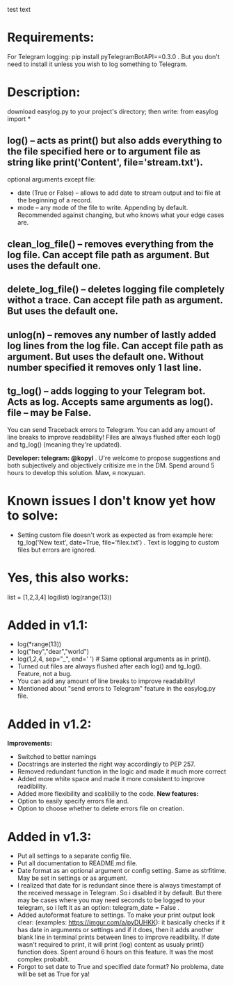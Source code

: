 test text

# Requirements:
For Telegram logging: pip install pyTelegramBotAPI==0.3.0 . But you don't need to install it unless you wish to log something to Telegram.

# Description:
download easylog.py to your project's directory; then write:
from easylog import *

## log() – acts as print() but also adds everything to the file specified here or to argument file as string like print('Content', file='stream.txt').
optional arguments except file:
- date (True or False) – allows to add date to stream output and toi file at the beginning of a record.
- mode – any mode of the file to write. Appending by default. Recommended against changing, but who knows what your edge cases are.

## clean_log_file() – removes everything from the log file. Can accept file path as argument. But uses the default one.
## delete_log_file() – deletes logging file completely withot a trace.  Can accept file path as argument. But uses the default one.

## unlog(n) – removes any number of lastly added log lines from the log file. Can accept file path as argument. But uses the default one. Without number specified it removes only 1 last line.

## tg_log() – adds logging to your Telegram bot. Acts as log. Accepts same arguments as log(). file – may be False.

You can send Traceback errors to Telegram.
You can add any amount of line breaks to improve readability!
Files are always flushed after each log() and tg_log() (meaning they're updated).

**Developer: telegram: @kopyl** . U're welcome to propose suggestions and both subjectively and objectively critisize me in the DM.
Spend around 5 hours to develop this solution.
Мам, я покушал.

# Known issues I don't know yet how to solve:
- Setting custom file doesn't work as expected as from example here: tg_log('New text', date=True, file='filex.txt') . Text is logging to custom files but errors are ignored.

# Yes, this also works:
list = [1,2,3,4]
log(list)
log(range(13))






# Added in v1.1:
- log(*range(13))
- log("hey","dear","world")
- log(1,2,4, sep="_", end='        ') # Same optional arguments as in print().
- Turned out files are always flushed after each log() and tg_log(). Feature, not a bug.
- You can add any amount of line breaks to improve readability!
- Mentioned about "send errors to Telegram" feature in the easylog.py file.

# Added in v1.2:
**Improvements:**
- Switched to better namings
- Docstrings are insterted the right way accordingly to PEP 257.
- Removed redundant function in the logic and made it much more correct
- Added more white space and made it more consistent to improve readibility.
- Added more flexibility and scalibiliy to the code.
**New features:**
- Option to easily specify errors file and.
- Option to choose whether to delete errors file on creation.

# Added in v1.3:
- Put all settings to a separate config file.
- Put all documentation to README.md file.
- Date format as an optional argument or config setting. Same as strfitime. May be set in settings or as argument.
- I realized that date for is redundant since there is always timestampt of the received message in Telegram. So i disabled it by default. But there may be cases where you may need seconds to be logged to your telegram, so i left it as an option: telegram_date = False .
- Added autoformat feature to settings. To make your print output look clear: (examples: https://imgur.com/a/pyDUHKK): it basically checks if it has date in arguments or settings and if it does, then it adds another blank line in terminal prints between lines to improve readibility. If date wasn't required to print, it will print (log) content as usualy print() function does. Spent around 6 hours on this feature. It was the most complex probablt.
- Forgot to set date to True and specified date format? No problema, date will be set as True for ya!

